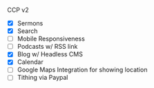 CCP v2

- [x] Sermons
- [x] Search
- [ ] Mobile Responsiveness
- [ ] Podcasts w/ RSS link
- [x] Blog w/ Headless CMS
- [x] Calendar
- [ ] Google Maps Integration for showing location
- [ ] Tithing via Paypal
